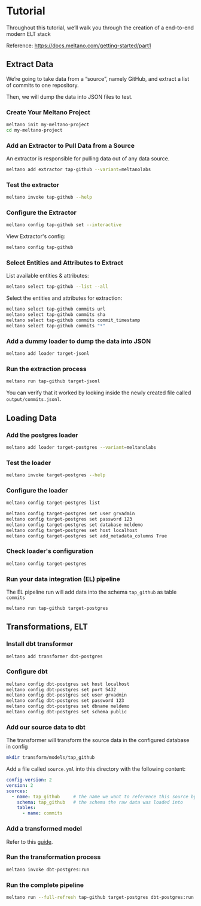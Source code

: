 # Tutorial

Throughout this tutorial, we’ll walk you through the creation of a end-to-end modern ELT stack

Reference: https://docs.meltano.com/getting-started/part1


## Extract Data

We’re going to take data from a “source”, namely GitHub, and extract a list of commits to one repository.

Then, we will dump the data into JSON files to test.

### Create Your Meltano Project

```bash
meltano init my-meltano-project
cd my-meltano-project
```
 
### Add an Extractor to Pull Data from a Source

An extractor is responsible for pulling data out of any data source.

```bash
meltano add extractor tap-github --variant=meltanolabs
```

### Test the extractor

```bash
meltano invoke tap-github --help
```

### Configure the Extractor

```bash
meltano config tap-github set --interactive
```

View Extractor's config:

```bash
meltano config tap-github
```

### Select Entities and Attributes to Extract

List available entities & attributes:

```bash
meltano select tap-github --list --all
```

Select the entities and attributes for extraction:

```bash
meltano select tap-github commits url
meltano select tap-github commits sha
meltano select tap-github commits commit_timestamp
meltano select tap-github commits "*"
```

### Add a dummy loader to dump the data into JSON

```bash
meltano add loader target-jsonl
```

### Run the extraction process

```bash
meltano run tap-github target-jsonl
```

You can verify that it worked by looking inside the newly created file called `output/commits.jsonl`.


## Loading Data

### Add the postgres loader

```bash
meltano add loader target-postgres --variant=meltanolabs
```

### Test the loader

```bash
meltano invoke target-postgres --help
```

### Configure the loader

```bash
meltano config target-postgres list

meltano config target-postgres set user grvadmin
meltano config target-postgres set password 123
meltano config target-postgres set database meldemo
meltano config target-postgres set host localhost
meltano config target-postgres set add_metadata_columns True
```

### Check loader's configuration

```bash
meltano config target-postgres
```

### Run your data integration (EL) pipeline

The EL pipeline run will add data into the schema `tap_github` as table `commits`

```bash
meltano run tap-github target-postgres
```


## Transformations, ELT

### Install dbt transformer

```bash
meltano add transformer dbt-postgres
```

### Configure dbt

```bash
meltano config dbt-postgres set host localhost
meltano config dbt-postgres set port 5432
meltano config dbt-postgres set user grvadmin
meltano config dbt-postgres set password 123
meltano config dbt-postgres set dbname meldemo
meltano config dbt-postgres set schema public
```

### Add our source data to dbt

The transformer will transform the source data in the configured database in config

```bash
mkdir transform/models/tap_github
```

Add a file called `source.yml` into this directory with the following content:

```yml
config-version: 2
version: 2
sources:
  - name: tap_github     # the name we want to reference this source by
    schema: tap_github   # the schema the raw data was loaded into
    tables:
      - name: commits
```

### Add a transformed model

Refer to this [guide](https://docs.meltano.com/getting-started/part3#add-a-transformed-model).

### Run the transformation process

```bash
meltano invoke dbt-postgres:run
```

### Run the complete pipeline

```bash
meltano run --full-refresh tap-github target-postgres dbt-postgres:run
```